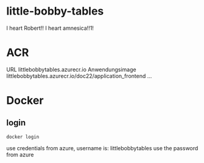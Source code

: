 # little-bobby-tables
I heart Robert!!
I heart amnesica!!1!

# ACR
URL
    littlebobbytables.azurecr.io
Anwendungsimage
    littlebobbytables.azurecr.io/doc22/application_frontend
    ...

# Docker
## login
    docker login
use credentials from azure, username is: littlebobbytables
use the password from azure
